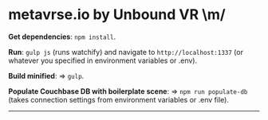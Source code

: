 # metavrse.io by Unbound VR \m/

**Get dependencies**: `npm install`.

**Run**: `gulp js` (runs watchify) and navigate to `http://localhost:1337` (or whatever you specified in environment variables or .env).

**Build minified**: => `gulp`.

**Populate Couchbase DB with boilerplate scene**: => `npm run populate-db` (takes connection settings from environment variables or .env file).

---
